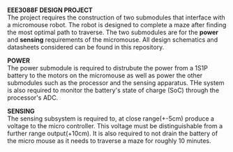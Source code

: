 **EEE3088F DESIGN PROJECT**  
The project requires the construction of two submodules that interface with a micromouse robot. The robot is designed to complete a maze after finding the most optimal path to traverse.
The two submodules are for the **power** and **sensing** requirements of the micromouse. All design schematics and datasheets considered can be found in this repository.  

**POWER**  
The power submodule is required to distrubute the power from a 1S1P battery to the motors on the micromouse as well as power the other submodules such as the processor and the sensing apparatus. 
THe system is also required to monitor the battery's state of charge (SoC) through the processor's ADC.


  
**SENSING**  
The sensing subsystem is required to, at close range(+-5cm) produce a voltage to the micro controller. This voltage must be distinguishable from a further range output(+10cm). It is also required to not drain the battery of the micro mouse as it needs to traverse a maze for roughly 10 minutes.
